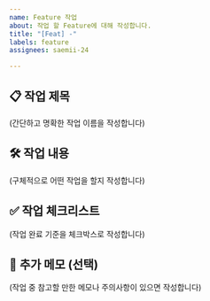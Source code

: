 ```yaml
---
name: Feature 작업
about: 작업 할 Feature에 대해 작성합니다.
title: "[Feat] -"
labels: feature
assignees: saemii-24

---
```


## 📋 작업 제목
(간단하고 명확한 작업 이름을 작성합니다)


## 🛠️ 작업 내용
(구체적으로 어떤 작업을 할지 작성합니다)


## ✅ 작업 체크리스트
(작업 완료 기준을 체크박스로 작성합니다)


## 💬 추가 메모 (선택)
(작업 중 참고할 만한 메모나 주의사항이 있으면 작성합니다)
